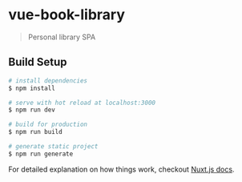 # vue-book-library

> Personal library SPA

## Build Setup

``` bash
# install dependencies
$ npm install

# serve with hot reload at localhost:3000
$ npm run dev

# build for production
$ npm run build

# generate static project
$ npm run generate
```

For detailed explanation on how things work, checkout [Nuxt.js docs](https://nuxtjs.org).
